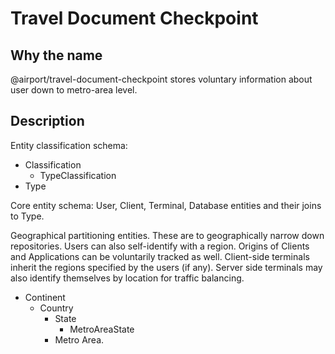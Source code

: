 # Travel Document Checkpoint
## Why the name 

@airport/travel-document-checkpoint stores voluntary information about
user down to metro-area level. 
## Description

Entity classification schema:

*   Classification
    *   TypeClassification
*   Type

Core entity schema:
    User, Client, Terminal, Database entities and their joins to Type.

Geographical partitioning entities.  These are to geographically
narrow down repositories.  Users can also self-identify with a region.
Origins of Clients and Applications can be voluntarily tracked as well.
Client-side terminals inherit the regions specified by the users (if any).
Server side terminals may also identify themselves by location for
traffic balancing.

*   Continent
    *   Country
        *   State
            * MetroAreaState
        *   Metro Area.